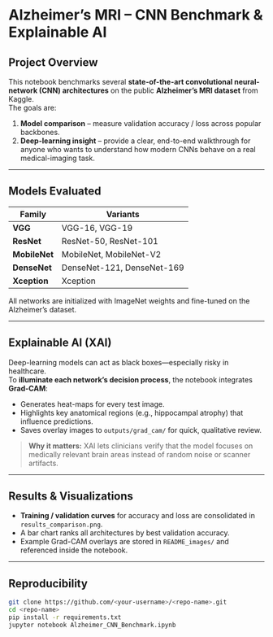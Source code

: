 # Alzheimer’s MRI – CNN Benchmark & Explainable AI

## Project Overview
This notebook benchmarks several **state-of-the-art convolutional neural-network (CNN) architectures** on the public **Alzheimer’s MRI dataset** from Kaggle.  
The goals are:

1. **Model comparison** – measure validation accuracy / loss across popular backbones.  
2. **Deep-learning insight** – provide a clear, end-to-end walkthrough for anyone who wants to understand how modern CNNs behave on a real medical-imaging task.

---

## Models Evaluated

| Family    | Variants                                  |
|-----------|-------------------------------------------|
| **VGG**   | VGG-16, VGG-19                            |
| **ResNet**| ResNet-50, ResNet-101                     |
| **MobileNet** | MobileNet, MobileNet-V2              |
| **DenseNet**  | DenseNet-121, DenseNet-169           |
| **Xception**  | Xception                              |

All networks are initialized with ImageNet weights and fine-tuned on the Alzheimer’s dataset.

---

## Explainable AI (XAI)

Deep-learning models can act as black boxes—especially risky in healthcare.  
To **illuminate each network’s decision process**, the notebook integrates **Grad-CAM**:

* Generates heat-maps for every test image.  
* Highlights key anatomical regions (e.g., hippocampal atrophy) that influence predictions.  
* Saves overlay images to `outputs/grad_cam/` for quick, qualitative review.

> **Why it matters:** XAI lets clinicians verify that the model focuses on medically relevant brain areas instead of random noise or scanner artifacts.

---

## Results & Visualizations

* **Training / validation curves** for accuracy and loss are consolidated in `results_comparison.png`.  
* A bar chart ranks all architectures by best validation accuracy.  
* Example Grad-CAM overlays are stored in `README_images/` and referenced inside the notebook.

---

## Reproducibility

```bash
git clone https://github.com/<your-username>/<repo-name>.git
cd <repo-name>
pip install -r requirements.txt
jupyter notebook Alzheimer_CNN_Benchmark.ipynb
